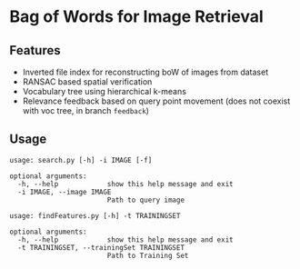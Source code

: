 # Bag of Words for Image Retrieval

## Features
- Inverted file index for reconstructing boW of images from dataset
- RANSAC based spatial verification
- Vocabulary tree using hierarchical k-means
- Relevance feedback based on query point movement (does not coexist with voc tree, in branch `feedback`)

## Usage
 
```shell script
usage: search.py [-h] -i IMAGE [-f]

optional arguments:
  -h, --help            show this help message and exit
  -i IMAGE, --image IMAGE
                        Path to query image
```

```shell script
usage: findFeatures.py [-h] -t TRAININGSET

optional arguments:
  -h, --help            show this help message and exit
  -t TRAININGSET, --trainingSet TRAININGSET
                        Path to Training Set
```